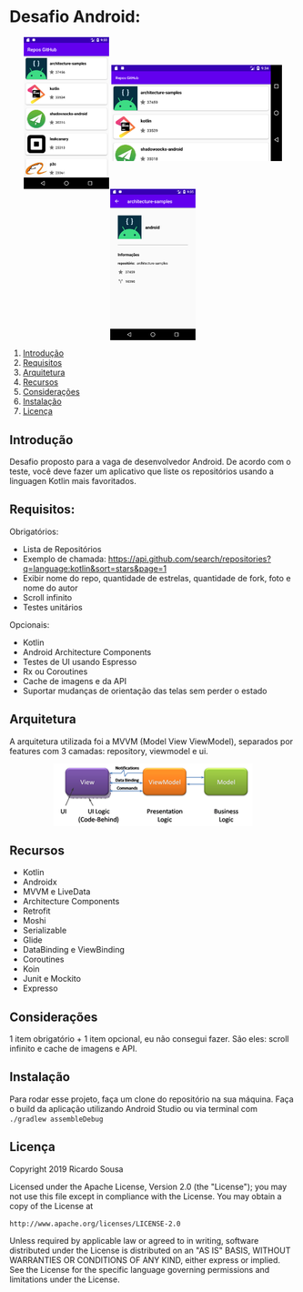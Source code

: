# Desafio Android:

<p align="center">
  <img src="images/app1.png" align="center" width=150>
  <img src="images/app2.png" align="center" width=300>
  <img src="images/app3.png" align="center" width=150>
</p>
<a name="flow" />

1. [Introdução](#introduction)
2. [Requisitos](#requirements)
3. [Arquitetura](#architecture)
4. [Recursos](#resources)
5. [Considerações](#considerations)
5. [Instalação](#setup)
6. [Licença](#license)
<a name="introduction" />

## Introdução

Desafio proposto para a vaga de desenvolvedor Android. De acordo com o teste, você deve fazer um aplicativo que liste os repositórios usando a linguagen Kotlin mais favoritados.
<a name="requirements" />

## Requisitos:

Obrigatórios:
- Lista de Repositórios
- Exemplo de chamada: https://api.github.com/search/repositories?q=language:kotlin&sort=stars&page=1
- Exibir nome do repo, quantidade de estrelas, quantidade de fork, foto e nome do autor
- Scroll infinito
- Testes unitários

Opcionais:
- Kotlin
- Android Architecture Components
- Testes de UI usando Espresso
- Rx ou Coroutines
- Cache de imagens e da API
- Suportar mudanças de orientação das telas sem perder o estado
<a name="architecture" />

## Arquitetura

A arquitetura utilizada foi a MVVM (Model View ViewModel), separados por features com 3 camadas: repository, viewmodel e ui.

<p align="center">
  <img src="images/mvvm.png" align="center" width=350>
</p>

<a name="resources" />

## Recursos

 - Kotlin
 - Androidx
 - MVVM e LiveData
 - Architecture Components
 - Retrofit
 - Moshi
 - Serializable
 - Glide
 - DataBinding e ViewBinding
 - Coroutines
 - Koin
 - Junit e Mockito
 - Expresso
<a name="considerations" />

## Considerações

1 item obrigatório + 1 item opcional, eu não consegui fazer. São eles: scroll infinito e cache de imagens e API.
<a name="setup" />

## Instalação

Para rodar esse projeto, faça um clone do repositório na sua máquina.
Faça o build da aplicação utilizando Android Studio ou via terminal com ```./gradlew assembleDebug```
<a name="license" />

## Licença
<aside class="notice">

Copyright 2019 Ricardo Sousa

Licensed under the Apache License, Version 2.0 (the "License");
you may not use this file except in compliance with the License.
You may obtain a copy of the License at

    http://www.apache.org/licenses/LICENSE-2.0

Unless required by applicable law or agreed to in writing, software
distributed under the License is distributed on an "AS IS" BASIS,
WITHOUT WARRANTIES OR CONDITIONS OF ANY KIND, either express or implied.
See the License for the specific language governing permissions and
limitations under the License.

</aside>
